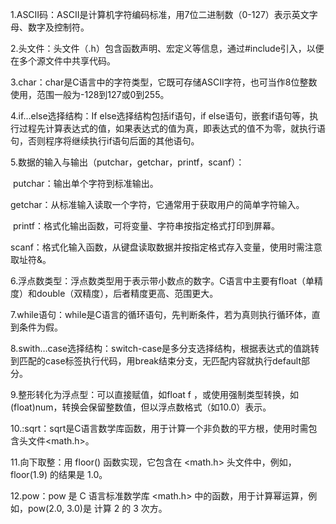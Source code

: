 1.ASCII码：ASCII是计算机字符编码标准，用7位二进制数（0-127）表示英文字母、数字及控制符。

2.头文件：头文件（.h）包含函数声明、宏定义等信息，通过#include引入，以便在多个源文件中共享代码。

3.char：char是C语言中的字符类型，它既可存储ASCII字符，也可当作8位整数使用，范围一般为-128到127或0到255。

4.if…else选择结构：If else选择结构包括if语句，if else语句，嵌套if语句等，执行过程先计算表达式的值，如果表达式的值为真，即表达式的值不为零，就执行语句，否则程序将继续执行if语句后面的其他语句。

5.数据的输入与输出（putchar，getchar，printf，scanf）：

​    putchar：输出单个字符到标准输出。

​    getchar：从标准输入读取一个字符，它通常用于获取用户的简单字符输入。

​    printf：格式化输出函数，可将变量、字符串按指定格式打印到屏幕。

​    scanf：格式化输入函数，从键盘读取数据并按指定格式存入变量，使用时需注意取址符&。

6.浮点数类型：浮点数类型用于表示带小数点的数字。C语言中主要有float（单精度）和double（双精度），后者精度更高、范围更大。

7.while语句：while是C语言的循环语句，先判断条件，若为真则执行循环体，直到条件为假。

8.swith…case选择结构：switch-case是多分支选择结构，根据表达式的值跳转到匹配的case标签执行代码，用break结束分支，无匹配内容就执行default部分。

9.整形转化为浮点型：可以直接赋值，如float f  ，或使用强制类型转换，如(float)num，转换会保留整数值，但以浮点数格式（如10.0）表示。

10.:sqrt：sqrt是C语言数学库函数，用于计算一个非负数的平方根，使用时需包含头文件<math.h>。

11.向下取整：用 floor() 函数实现，它包含在 <math.h> 头文件中，例如，floor(1.9) 的结果是 1.0。

12.pow：pow 是 C 语言标准数学库 <math.h> 中的函数，用于计算幂运算，例如，pow(2.0, 3.0)是 计算 2 的 3 次方。